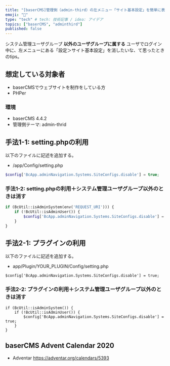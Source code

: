 ```yaml
---
title: "[baserCMS]管理側（admin-third）の左メニュー「サイト基本設定」を簡単に表示制御する"
emoji: "🐥"
type: "tech" # tech: 技術記事 / idea: アイデア
topics: ["baserCMS", "adminthird"]
published: false
---
```


システム管理ユーザグループ **以外のユーザグループに属する** ユーザでログイン中に、左メニューにある「設定＞サイト基本設定」を消したいな、て思ったときのtips。


## 想定している対象者
- baserCMSでウェブサイトを制作をしている方
- PHPer


### 環境
- baserCMS 4.4.2
- 管理側テーマ: admin-thrid


## 手法1-1: setting.phpの利用
以下のファイルに記述を追加する。

- /app/Config/setting.php

```php
$config['BcApp.adminNavigation.Systems.SiteConfigs.disable'] = true;
```

### 手法1-2: setting.phpの利用＋システム管理ユーザグループ以外のときは消す

```php
if (BcUtil::isAdminSystem(env('REQUEST_URI'))) {
	if (!BcUtil::isAdminUser()) {
		$config['BcApp.adminNavigation.Systems.SiteConfigs.disable'] = true;
	}
}
```


## 手法2-1: プラグインの利用
以下のファイルに記述を追加する。

- app/Plugin/YOUR_PLUGIN/Config/setting.php

```
$config['BcApp.adminNavigation.Systems.SiteConfigs.disable'] = true;
```

### 手法2-2: プラグインの利用＋システム管理ユーザグループ以外のときは消す

```
if (BcUtil::isAdminSystem()) {
	if (!BcUtil::isAdminUser()) {
		$config['BcApp.adminNavigation.Systems.SiteConfigs.disable'] = true;
	}
}
```


## baserCMS Advent Calendar 2020
- Adventar https://adventar.org/calendars/5393
